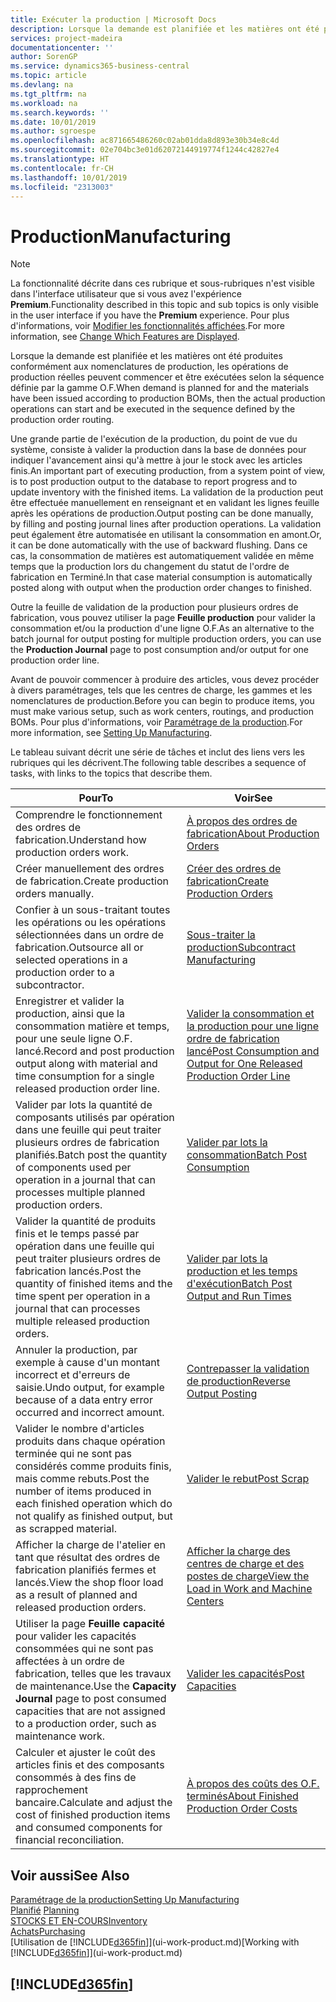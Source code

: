 ```yaml
---
title: Exécuter la production | Microsoft Docs
description: Lorsque la demande est planifiée et les matières ont été produites conformément aux nomenclatures de production, les opérations de production réelles peuvent commencer et être exécutées selon la séquence définie par la gamme O.F.
services: project-madeira
documentationcenter: ''
author: SorenGP
ms.service: dynamics365-business-central
ms.topic: article
ms.devlang: na
ms.tgt_pltfrm: na
ms.workload: na
ms.search.keywords: ''
ms.date: 10/01/2019
ms.author: sgroespe
ms.openlocfilehash: ac871665486260c02ab01dda8d893e30b34e8c4d
ms.sourcegitcommit: 02e704bc3e01d62072144919774f1244c42827e4
ms.translationtype: HT
ms.contentlocale: fr-CH
ms.lasthandoff: 10/01/2019
ms.locfileid: "2313003"
---
```

# <a name="manufacturing"></a><span data-ttu-id="f4756-103">Production</span><span class="sxs-lookup"><span data-stu-id="f4756-103">Manufacturing</span></span>
> [!NOTE]
> <span data-ttu-id="f4756-104">La fonctionnalité décrite dans ces rubrique et sous-rubriques n'est visible dans l'interface utilisateur que si vous avez l'expérience **Premium**.</span><span class="sxs-lookup"><span data-stu-id="f4756-104">Functionality described in this topic and sub topics is only visible in the user interface if you have the **Premium** experience.</span></span> <span data-ttu-id="f4756-105">Pour plus d'informations, voir [Modifier les fonctionnalités affichées](ui-experiences.md).</span><span class="sxs-lookup"><span data-stu-id="f4756-105">For more information, see [Change Which Features are Displayed](ui-experiences.md).</span></span>

<span data-ttu-id="f4756-106">Lorsque la demande est planifiée et les matières ont été produites conformément aux nomenclatures de production, les opérations de production réelles peuvent commencer et être exécutées selon la séquence définie par la gamme O.F.</span><span class="sxs-lookup"><span data-stu-id="f4756-106">When demand is planned for and the materials have been issued according to production BOMs, then the actual production operations can start and be executed in the sequence defined by the production order routing.</span></span>  

<span data-ttu-id="f4756-107">Une grande partie de l'exécution de la production, du point de vue du système, consiste à valider la production dans la base de données pour indiquer l'avancement ainsi qu'à mettre à jour le stock avec les articles finis.</span><span class="sxs-lookup"><span data-stu-id="f4756-107">An important part of executing production, from a system point of view, is to post production output to the database to report progress and to update inventory with the finished items.</span></span> <span data-ttu-id="f4756-108">La validation de la production peut être effectuée manuellement en renseignant et en validant les lignes feuille après les opérations de production.</span><span class="sxs-lookup"><span data-stu-id="f4756-108">Output posting can be done manually, by filling and posting journal lines after production operations.</span></span> <span data-ttu-id="f4756-109">La validation peut également être automatisée en utilisant la consommation en amont.</span><span class="sxs-lookup"><span data-stu-id="f4756-109">Or, it can be done automatically with the use of backward flushing.</span></span> <span data-ttu-id="f4756-110">Dans ce cas, la consommation de matières est automatiquement validée en même temps que la production lors du changement du statut de l'ordre de fabrication en Terminé.</span><span class="sxs-lookup"><span data-stu-id="f4756-110">In that case material consumption is automatically posted along with output when the production order changes to finished.</span></span>  

<span data-ttu-id="f4756-111">Outre la feuille de validation de la production pour plusieurs ordres de fabrication, vous pouvez utiliser la page **Feuille production** pour valider la consommation et/ou la production d'une ligne O.F.</span><span class="sxs-lookup"><span data-stu-id="f4756-111">As an alternative to the batch journal for output posting for multiple production orders, you can use the **Production Journal** page to post consumption and/or output for one production order line.</span></span>

<span data-ttu-id="f4756-112">Avant de pouvoir commencer à produire des articles, vous devez procéder à divers paramétrages, tels que les centres de charge, les gammes et les nomenclatures de production.</span><span class="sxs-lookup"><span data-stu-id="f4756-112">Before you can begin to produce items, you must make various setup, such as work centers, routings, and production BOMs.</span></span> <span data-ttu-id="f4756-113">Pour plus d'informations, voir [Paramétrage de la production](production-configure-production-processes.md).</span><span class="sxs-lookup"><span data-stu-id="f4756-113">For more information, see [Setting Up Manufacturing](production-configure-production-processes.md).</span></span>

<span data-ttu-id="f4756-114">Le tableau suivant décrit une série de tâches et inclut des liens vers les rubriques qui les décrivent.</span><span class="sxs-lookup"><span data-stu-id="f4756-114">The following table describes a sequence of tasks, with links to the topics that describe them.</span></span>   

|<span data-ttu-id="f4756-115">**Pour**</span><span class="sxs-lookup"><span data-stu-id="f4756-115">**To**</span></span>|<span data-ttu-id="f4756-116">**Voir**</span><span class="sxs-lookup"><span data-stu-id="f4756-116">**See**</span></span>|  
|------------|-------------|  
|<span data-ttu-id="f4756-117">Comprendre le fonctionnement des ordres de fabrication.</span><span class="sxs-lookup"><span data-stu-id="f4756-117">Understand how production orders work.</span></span>|[<span data-ttu-id="f4756-118">À propos des ordres de fabrication</span><span class="sxs-lookup"><span data-stu-id="f4756-118">About Production Orders</span></span>](production-about-production-orders.md)|
|<span data-ttu-id="f4756-119">Créer manuellement des ordres de fabrication.</span><span class="sxs-lookup"><span data-stu-id="f4756-119">Create production orders manually.</span></span>|[<span data-ttu-id="f4756-120">Créer des ordres de fabrication</span><span class="sxs-lookup"><span data-stu-id="f4756-120">Create Production Orders</span></span>](production-how-to-create-production-orders.md)|
|<span data-ttu-id="f4756-121">Confier à un sous-traitant toutes les opérations ou les opérations sélectionnées dans un ordre de fabrication.</span><span class="sxs-lookup"><span data-stu-id="f4756-121">Outsource all or selected operations in a production order to a subcontractor.</span></span>|[<span data-ttu-id="f4756-122">Sous-traiter la production</span><span class="sxs-lookup"><span data-stu-id="f4756-122">Subcontract Manufacturing</span></span>](production-how-to-subcontract-manufacturing.md)|
|<span data-ttu-id="f4756-123">Enregistrer et valider la production, ainsi que la consommation matière et temps, pour une seule ligne O.F. lancé.</span><span class="sxs-lookup"><span data-stu-id="f4756-123">Record and post production output along with material and time consumption for a single released production order line.</span></span>|[<span data-ttu-id="f4756-124">Valider la consommation et la production pour une ligne ordre de fabrication lancé</span><span class="sxs-lookup"><span data-stu-id="f4756-124">Post Consumption and Output for One Released Production Order Line</span></span>](production-how-to-register-consumption-and-output.md)|  
|<span data-ttu-id="f4756-125">Valider par lots la quantité de composants utilisés par opération dans une feuille qui peut traiter plusieurs ordres de fabrication planifiés.</span><span class="sxs-lookup"><span data-stu-id="f4756-125">Batch post the quantity of components used per operation in a journal that can processes multiple planned production orders.</span></span>|[<span data-ttu-id="f4756-126">Valider par lots la consommation</span><span class="sxs-lookup"><span data-stu-id="f4756-126">Batch Post Consumption</span></span>](production-how-to-post-consumption.md)|
|<span data-ttu-id="f4756-127">Valider la quantité de produits finis et le temps passé par opération dans une feuille qui peut traiter plusieurs ordres de fabrication lancés.</span><span class="sxs-lookup"><span data-stu-id="f4756-127">Post the quantity of finished items and the time spent per operation in a journal that can processes multiple released production orders.</span></span>|[<span data-ttu-id="f4756-128">Valider par lots la production et les temps d'exécution</span><span class="sxs-lookup"><span data-stu-id="f4756-128">Batch Post Output and Run Times</span></span>](production-how-to-post-output-quantity.md)|
|<span data-ttu-id="f4756-129">Annuler la production, par exemple à cause d'un montant incorrect et d'erreurs de saisie.</span><span class="sxs-lookup"><span data-stu-id="f4756-129">Undo output, for example because of a data entry error occurred and incorrect amount.</span></span>  |[<span data-ttu-id="f4756-130">Contrepasser la validation de production</span><span class="sxs-lookup"><span data-stu-id="f4756-130">Reverse Output Posting</span></span>](production-how-to-reverse-output-posting.md)|  
|<span data-ttu-id="f4756-131">Valider le nombre d'articles produits dans chaque opération terminée qui ne sont pas considérés comme produits finis, mais comme rebuts.</span><span class="sxs-lookup"><span data-stu-id="f4756-131">Post the number of items produced in each finished operation which do not qualify as finished output, but as scrapped material.</span></span>|[<span data-ttu-id="f4756-132">Valider le rebut</span><span class="sxs-lookup"><span data-stu-id="f4756-132">Post Scrap</span></span>](production-how-to-post-scrap.md)|
|<span data-ttu-id="f4756-133">Afficher la charge de l'atelier en tant que résultat des ordres de fabrication planifiés fermes et lancés.</span><span class="sxs-lookup"><span data-stu-id="f4756-133">View the shop floor load as a result of planned and released production orders.</span></span>|[<span data-ttu-id="f4756-134">Afficher la charge des centres de charge et des postes de charge</span><span class="sxs-lookup"><span data-stu-id="f4756-134">View the Load in Work and Machine Centers</span></span>](production-how-to-view-the-load-on-work-centers.md)|      
|<span data-ttu-id="f4756-135">Utiliser la page **Feuille capacité** pour valider les capacités consommées qui ne sont pas affectées à un ordre de fabrication, telles que les travaux de maintenance.</span><span class="sxs-lookup"><span data-stu-id="f4756-135">Use the **Capacity Journal** page to post consumed capacities that are not assigned to a production order, such as maintenance work.</span></span>|[<span data-ttu-id="f4756-136">Valider les capacités</span><span class="sxs-lookup"><span data-stu-id="f4756-136">Post Capacities</span></span>](production-how-to-post-capacities.md)|  
|<span data-ttu-id="f4756-137">Calculer et ajuster le coût des articles finis et des composants consommés à des fins de rapprochement bancaire.</span><span class="sxs-lookup"><span data-stu-id="f4756-137">Calculate and adjust the cost of finished production items and consumed components for financial reconciliation.</span></span>|[<span data-ttu-id="f4756-138">À propos des coûts des O.F. terminés</span><span class="sxs-lookup"><span data-stu-id="f4756-138">About Finished Production Order Costs</span></span>](finance-about-finished-production-order-costs.md)|  

## <a name="see-also"></a><span data-ttu-id="f4756-139">Voir aussi</span><span class="sxs-lookup"><span data-stu-id="f4756-139">See Also</span></span>  
[<span data-ttu-id="f4756-140">Paramétrage de la production</span><span class="sxs-lookup"><span data-stu-id="f4756-140">Setting Up Manufacturing</span></span>](production-configure-production-processes.md)  
<span data-ttu-id="f4756-141">[Planifié](production-planning.md)    </span><span class="sxs-lookup"><span data-stu-id="f4756-141">[Planning](production-planning.md)    </span></span>  
[<span data-ttu-id="f4756-142">STOCKS ET EN-COURS</span><span class="sxs-lookup"><span data-stu-id="f4756-142">Inventory</span></span>](inventory-manage-inventory.md)  
[<span data-ttu-id="f4756-143">Achats</span><span class="sxs-lookup"><span data-stu-id="f4756-143">Purchasing</span></span>](purchasing-manage-purchasing.md)  
<span data-ttu-id="f4756-144">[Utilisation de [!INCLUDE[d365fin](includes/d365fin_md.md)]](ui-work-product.md)</span><span class="sxs-lookup"><span data-stu-id="f4756-144">[Working with [!INCLUDE[d365fin](includes/d365fin_md.md)]](ui-work-product.md)</span></span>

## [!INCLUDE[d365fin](includes/free_trial_md.md)]  
